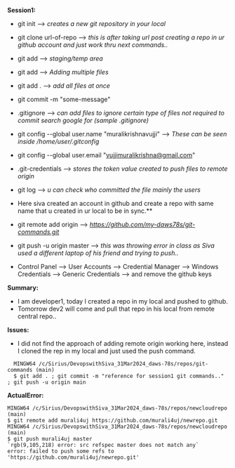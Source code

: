 **Session1:**

 * git init --> *creates a new git repository in your local*
 * git clone url-of-repo --> *this is after taking url post creating a repo in ur github account and just work thru next commands..*
 * git add <filename> --> *staging/temp area*
 * git add <file1> <file2> --> *Adding multiple files*
 * git add . --> *add all files at once*
 * git commit -m "some-message"
 * .gitignore --> *can add files to ignore certain type of files not required to commit search google for (sample .gitignore)*
 * git config --global user.name "muralikrishnavujji" --> *These can be seen inside /home/user/.gitconfig*
 * git config --global user.email "vujjimuralikrishna@gmail.com"
 * .git-credentials --> *stores the token value created to push files to remote origin*
 * git log --> *u can check who committed the file mainly the users*
 * Here siva created an account in github and create a repo with same name that u created in ur local to be in sync.**
 * git remote add origin <url of github repo u just created> --> *https://github.com/my-daws78s/git-commands.git*
 * git push -u origin master --> *this was throwing error in class as Siva used a different laptop of his friend and trying to push..*

 * Control Panel --> User Accounts --> Credential Manager --> Windows Credentials --> Generic Credentials --> and remove the github keys
 
 **Summary:**
 * I am developer1, today I created a repo in my local and pushed to github.
 * Tomorrow dev2 will come and pull that repo in his local from remote central repo..

 **Issues:** 
  * I did not find the approach of adding remote origin working here, instead I cloned the rep in my local and just used the push command.
  ````
    MINGW64 /c/Sirius/DevopswithSiva_31Mar2024_daws-78s/repos/git-commands (main)
    $ git add . ; git commit -m "reference for session1 git commands.." ; git push -u origin main
  ````
  **ActualError:**
  
    MINGW64 /c/Sirius/DevopswithSiva_31Mar2024_daws-78s/repos/newcloudrepo (main)
    $ git remote add murali4uj https://github.com/murali4uj/newrepo.git
    MINGW64 /c/Sirius/DevopswithSiva_31Mar2024_daws-78s/repos/newcloudrepo (main)
    $ git push murali4uj master
    `rgb(9,105,218) error: src refspec master does not match any`
    error: failed to push some refs to 'https://github.com/murali4uj/newrepo.git'

